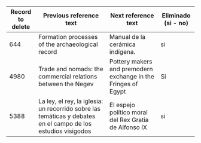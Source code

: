 | Record to delete | Previous reference text                                      | Next reference text                                          | Eliminado (si - no) |
| ---------------- | ------------------------------------------------------------ | ------------------------------------------------------------ | ------------------- |
| 644              | Formation processes of the archaeological record             | Manual de la cerámica indígena.                              | si                  |
| 4980             | Trade and nomads: the commercial relations between the Negev | Pottery makers and premodern exchange in the Fringes of Egypt | Si                  |
| 5388             | La ley, el rey, la iglesia: un recorrido sobre las temáticas y debates en el campo de los estudios visigodos | El espejo político moral del Rex Gratia de Alfonso IX        | si                  |